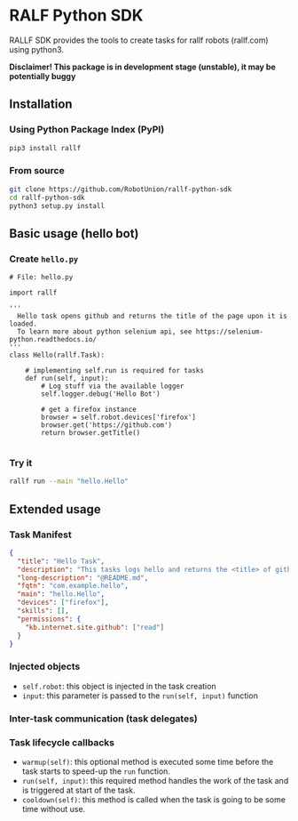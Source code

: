# RALF Python SDK
RALLF SDK provides the tools to create tasks for rallf robots (rallf.com) using python3.

**Disclaimer! This package is in development stage (unstable), it may be potentially buggy**

## Installation
### Using Python Package Index (PyPI)
```bash
pip3 install rallf
```

### From source
```bash
git clone https://github.com/RobotUnion/rallf-python-sdk
cd rallf-python-sdk
python3 setup.py install
```

## Basic usage (hello bot)
### Create `hello.py`
```python3
# File: hello.py

import rallf

'''
  Hello task opens github and returns the title of the page upon it is loaded.
  To learn more about python selenium api, see https://selenium-python.readthedocs.io/
'''
class Hello(rallf.Task):

    # implementing self.run is required for tasks
    def run(self, input):
        # Log stuff via the available logger
        self.logger.debug('Hello Bot')
    
        # get a firefox instance
        browser = self.robot.devices['firefox']
        browser.get('https://github.com')
        return browser.getTitle()
    
```
### Try it
```bash
rallf run --main "hello.Hello"
```

## Extended usage
### Task Manifest
```json
{
  "title": "Hello Task",
  "description": "This tasks logs hello and returns the <title> of github.com",
  "long-description": "@README.md",
  "fqtn": "com.example.hello",
  "main": "hello.Hello",
  "devices": ["firefox"],
  "skills": [],
  "permissions": {
    "kb.internet.site.github": ["read"]
  }
}
```
### Injected objects
- `self.robot`: this object is injected in the task creation
- `input`: this parameter is passed to the `run(self, input)` function
### Inter-task communication (task delegates)
### Task lifecycle callbacks
- `warmup(self)`: this optional method is executed some time before the task starts to speed-up the `run` function.
- `run(self, input)`: this required method handles the work of the task and is triggered at start of the task.
- `cooldown(self)`: this method is called when the task is going to be some time without use.
